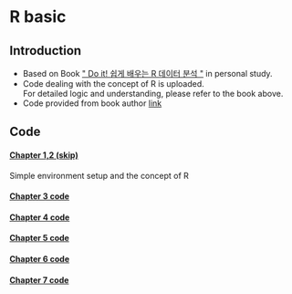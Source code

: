 # R basic

## Introduction
* Based on Book [" Do it! 쉽게 배우는 R 데이터 분석 "](https://book.naver.com/bookdb/book_detail.nhn?bid=12256508) in personal study.
* Code dealing with the concept of R is uploaded. <br> For detailed logic and understanding, please refer to the book above.
* Code provided from book author [link](https://github.com/youngwoos/Doit_R/tree/master/Data)

## Code

#### [Chapter 1,2 (skip)]()<br>
Simple environment setup and the concept of R 

#### [Chapter 3 code](https://github.com/Jin-Baek/R_basic/blob/main/Chap3.R)

#### [Chapter 4 code](https://github.com/Jin-Baek/R_basic/blob/main/Chap4.R)

#### [Chapter 5 code](https://github.com/Jin-Baek/R_basic/blob/main/Chap5.R)

#### [Chapter 6 code](https://github.com/Jin-Baek/R_basic/blob/main/Chap6.R)

#### [Chapter 7 code](https://github.com/Jin-Baek/R_basic/blob/main/Chap7.R)

